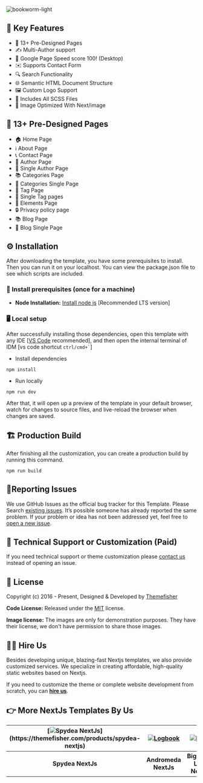 ![bookworm-light](https://demo.gethugothemes.com/thumbnails/bookworm-light.png)

## 🔑 Key Features

- 📄 13+ Pre-Designed Pages
- ✍️ Multi-Author support
- 🚀 Google Page Speed score 100! (Desktop)
- ✉️ Supports Contact Form
- 🔍 Search Functionality
- 🌐 Semantic HTML Document Structure
- 🖼️ Custom Logo Support
- 🎨 Includes All SCSS Files
- 🌅 Image Optimized With Next/image

## 📄 13+ Pre-Designed Pages

- 🏠 Home Page
-  ℹ️  About Page
- 📞 Contact Page
- 👤 Author Page
- 👤 Single Author Page
- 📚 Categories Page
- 📄 Categories Single Page
- 🔖 Tag Page
- 🔖 Single Tag pages
- 🎨 Elements Page
- 🔒 Privacy policy page
- 📚 Blog Page
- 📝 Blog Single Page



<!-- installation -->
## ⚙️ Installation

After downloading the template, you have some prerequisites to install. Then you can run it on your localhost. You can view the package.json file to see which scripts are included.

### 🔧 Install prerequisites (once for a machine)

* **Node Installation:** [Install node js](https://nodejs.org/en/download/) [Recommended LTS version]

### 🖥️ Local setup

After successfully installing those dependencies, open this template with any IDE [[VS Code](https://code.visualstudio.com/) recommended], and then open the internal terminal of IDM [vs code shortcut <code>ctrl/cmd+\`</code>]

* Install dependencies

```
npm install
```

* Run locally

```
npm run dev
```

After that, it will open up a preview of the template in your default browser, watch for changes to source files, and live-reload the browser when changes are saved.

## 🏗️ Production Build

After finishing all the customization, you can create a production build by running this command.

```
npm run build
```

<!-- reporting issue -->
## 🐞Reporting Issues

We use GitHub Issues as the official bug tracker for this Template. Please Search [existing issues](https://github.com/themefisher/bookworm-light-nextjs/issues). It’s possible someone has already reported the same problem.
If your problem or idea has not been addressed yet, feel free to [open a new issue](https://github.com/themefisher/bookworm-light-nextjs/issues).

<!-- support -->
## 💬 Technical Support or Customization (Paid)

If you need technical support or theme customization please [contact us](https://themefisher.com/contact) instead of opening an issue.

<!-- licence -->
## 📄 License

Copyright (c) 2016 - Present, Designed & Developed by [Themefisher](https://themefisher.com)

**Code License:** Released under the [MIT](https://github.com/themefisher/bookworm-light-nextjs/blob/main/LICENSE) license.

**Image license:** The images are only for demonstration purposes. They have their license, we don't have permission to share those images.

## 👨‍💻 Hire Us

Besides developing unique, blazing-fast Nextjs templates, we also provide customized services. We specialize in creating affordable, high-quality static websites based on Nextjs.

If you need to customize the theme or complete website development from scratch, you can **[hire us](https://themefisher.com/custom-development)**.

## 👉 More NextJs Templates By Us

| [![Spydea NextJs](https://demo.gethugothemes.com/thumbnails/spydea.png?)](https://themefisher.com/products/spydea-nextjs) | [![Logbook](https://demo.gethugothemes.com/thumbnails/andromeda.png)](https://themefisher.com/products/andromeda-nextjs) | [![Parsa](https://demo.gethugothemes.com/thumbnails/bigspring-light.png)](https://themefisher.com/products/bigspring-light-nextjs) |
|:---:|:---:|:---:|
| **Spydea NextJs** | **Andromeda NextJs** | **Bigspring Light NextJs** |


